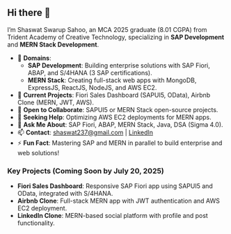 ## Hi there 👋

I’m Shaswat Swarup Sahoo, an MCA 2025 graduate (8.01 CGPA) from Trident Academy of Creative Technology, specializing in **SAP Development** and **MERN Stack Development**.

- 🔭 **Domains**:  
  - **SAP Development**: Building enterprise solutions with SAP Fiori, ABAP, and S/4HANA (3 SAP certifications).  
  - **MERN Stack**: Creating full-stack web apps with MongoDB, ExpressJS, ReactJS, NodeJS, and AWS EC2.  
- 🌱 **Current Projects**: Fiori Sales Dashboard (SAPUI5, OData), Airbnb Clone (MERN, JWT, AWS).  
- 👯 **Open to Collaborate**: SAPUI5 or MERN Stack open-source projects.  
- 🤔 **Seeking Help**: Optimizing AWS EC2 deployments for MERN apps.  
- 💬 **Ask Me About**: SAP Fiori, ABAP, MERN Stack, Java, DSA (Sigma 4.0).  
- 📫 **Contact**: [shaswat237@gmail.com](mailto:shaswat237@gmail.com) | [LinkedIn](https://www.linkedin.com/in/shaswatsahoo)  
- ⚡ **Fun Fact**: Mastering SAP and MERN in parallel to build enterprise and web solutions!

### Key Projects (Coming Soon by July 20, 2025)
- **Fiori Sales Dashboard**: Responsive SAP Fiori app using SAPUI5 and OData, integrated with S/4HANA.  
- **Airbnb Clone**: Full-stack MERN app with JWT authentication and AWS EC2 deployment.  
- **LinkedIn Clone**: MERN-based social platform with profile and post functionality.
